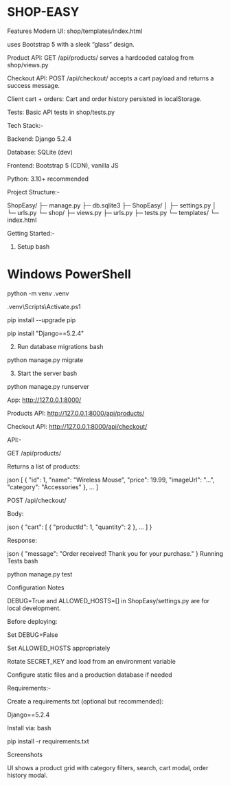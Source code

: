 # SHOP-EASY



Features
Modern UI: 
shop/templates/index.html

uses Bootstrap 5 with a sleek “glass” design.

Product API: GET /api/products/ serves a hardcoded catalog from  shop/views.py

Checkout API: POST /api/checkout/ accepts a cart payload and returns a success message.

Client cart + orders: Cart and order history persisted in localStorage.

Tests: Basic API tests in shop/tests.py


Tech Stack:-

Backend: Django 5.2.4

Database: SQLite (dev)

Frontend: Bootstrap 5 (CDN), vanilla JS

Python: 3.10+ recommended

Project Structure:-

ShopEasy/
├─ manage.py
├─ db.sqlite3
├─ ShopEasy/
│  ├─ settings.py
│  └─ urls.py
└─ shop/
   ├─ views.py
   ├─ urls.py
   ├─ tests.py
   └─ templates/
      └─ index.html

Getting Started:-

1) Setup bash

# Windows PowerShell

python -m venv .venv

.venv\Scripts\Activate.ps1

pip install --upgrade pip

pip install "Django==5.2.4"

2) Run database migrations bash

python manage.py migrate

3) Start the server bash

python manage.py runserver

App: http://127.0.0.1:8000/

Products API: http://127.0.0.1:8000/api/products/

Checkout API: http://127.0.0.1:8000/api/checkout/

API:-

GET /api/products/

Returns a list of products:

json
[
  { "id": 1, "name": "Wireless Mouse", "price": 19.99, "imageUrl": "...", "category": "Accessories" },
  ...
]

POST /api/checkout/

Body:

json
{ "cart": [ { "productId": 1, "quantity": 2 }, ... ] }

Response:

json
{ "message": "Order received! Thank you for your purchase." }
Running Tests bash

python manage.py test

Configuration Notes

DEBUG=True and ALLOWED_HOSTS=[] in ShopEasy/settings.py are for local development.

Before deploying:

Set DEBUG=False

Set ALLOWED_HOSTS appropriately

Rotate SECRET_KEY and load from an environment variable

Configure static files and a production database if needed

Requirements:-

Create a requirements.txt (optional but recommended):

Django==5.2.4

Install via: bash

pip install -r requirements.txt

Screenshots

UI shows a product grid with category filters, search, cart modal, order history modal.